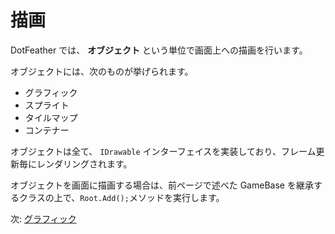# 描画

DotFeather では、 **オブジェクト** という単位で画面上への描画を行います。

オブジェクトには、次のものが挙げられます。

- グラフィック
- スプライト
- タイルマップ
- コンテナー

オブジェクトは全て、 `IDrawable` インターフェイスを実装しており、フレーム更新毎にレンダリングされます。

オブジェクトを画面に描画する場合は、前ページで述べた GameBase を継承するクラスの上で、`Root.Add();`メソッドを実行します。


次: [グラフィック](drawing/graphic.md)